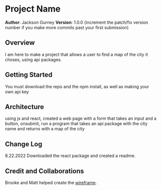 # Project Name

**Author**: Jackson Gurney
**Version**: 1.0.0 (increment the patch/fix version number if you make more commits past your first submission)

## Overview
I am here to make a project that allows a user to find a map of the city it choses, using api packages.

## Getting Started
You must download the repo and the npm install, as well as making your own api key

## Architecture
using js and react, created a web page with a form that takes an input and a button, onsubmit, run a program that takes an api package with the city name and returns with a map of the city

## Change Log
8.22.2022 Downloaded the react package and created a readme.


## Credit and Collaborations
Brooke and Matt helped create the [wireframe](src/images/apiwireframe.png).
